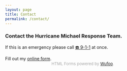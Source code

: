 ```yaml
---
layout: page
title: Contact
permalink: /contact/
---
```


### Contact the Hurricane Michael Response Team.

<p class="subtitle">If this is an emergency please call <a href="tel:911">☎️ 9-1-1</a> at once.

<div id="wufoo-z1hd63ro0q5qslz">
Fill out my <a href="https://disasterresponse.wufoo.com/forms/z1hd63ro0q5qslz">online form</a>.
</div>
<div id="wuf-adv" style="font-family:inherit;font-size: small;color:#a7a7a7;text-align:center;display:block;">HTML Forms powered by <a href="http://www.wufoo.com">Wufoo</a>.</div>
<script type="text/javascript">
var z1hd63ro0q5qslz;(function(d, t) {
var s = d.createElement(t), options = {
'userName':'disasterresponse',
'formHash':'z1hd63ro0q5qslz',
'autoResize':true,
'height':'436',
'async':true,
'host':'wufoo.com',
'header':'show',
'ssl':true};
s.src = ('https:' == d.location.protocol ? 'https://' : 'http://') + 'www.wufoo.com/scripts/embed/form.js';
s.onload = s.onreadystatechange = function() {
var rs = this.readyState; if (rs) if (rs != 'complete') if (rs != 'loaded') return;
try { z1hd63ro0q5qslz = new WufooForm();z1hd63ro0q5qslz.initialize(options);z1hd63ro0q5qslz.display(); } catch (e) {}};
var scr = d.getElementsByTagName(t)[0], par = scr.parentNode; par.insertBefore(s, scr);
})(document, 'script');</script>






